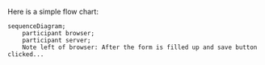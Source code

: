 Here is a simple flow chart:

```mermaid
sequenceDiagram;
    participant browser;
    participant server;
    Note left of browser: After the form is filled up and save button clicked...

    

    

    

    
```